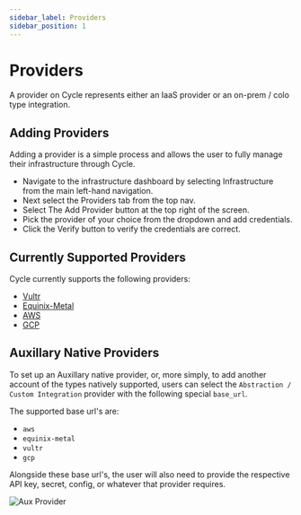 ```yaml
---
sidebar_label: Providers
sidebar_position: 1
---
```


# Providers
A provider on Cycle represents either an IaaS provider or an on-prem / colo type integration.  


## Adding Providers

Adding a provider is a simple process and allows the user to fully manage their infrastructure through Cycle.

- Navigate to the infrastructure dashboard by selecting Infrastructure from the main left-hand navigation.
- Next select the Providers tab from the top nav.
- Select The Add Provider button at the top right of the screen.
- Pick the provider of your choice from the dropdown and add credentials.
- Click the Verify button to verify the credentials are correct.

## Currently Supported Providers

Cycle currently supports the following providers:

- [Vultr](/docs/infrastructure/providers/configure-vultr)
- [Equinix-Metal](/docs/infrastructure/providers/configure-equinix)
- [AWS](/docs/infrastructure/providers/configure-aws)
- [GCP](/docs/infrastructure/providers/configure-gcp)

## Auxillary Native Providers

To set up an Auxillary native provider, or, more simply, to add another account of the types natively supported, users can select the `Abstraction / Custom Integration` provider with the following special `base_url`.

The supported base url's are:

- `aws`
- `equinix-metal`
- `vultr`
- `gcp`

Alongside these base url's, the user will also need to provide the respective API key, secret, config, or whatever that provider requires.

![Aux Provider](https://static.cycle.io/portal-docs/infrastructure/custom-aux-provider.png)
